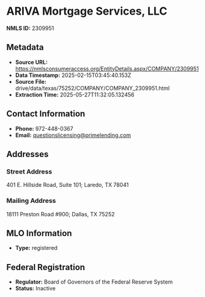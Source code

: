 # ARIVA Mortgage Services, LLC

**NMLS ID:** 2309951

## Metadata
- **Source URL:** https://nmlsconsumeraccess.org/EntityDetails.aspx/COMPANY/2309951
- **Data Timestamp:** 2025-02-15T03:45:40.153Z
- **Source File:** drive/data/texas/75252/COMPANY/COMPANY_2309951.html
- **Extraction Time:** 2025-05-27T11:32:05.132456

## Contact Information
- **Phone:** 972-448-0367
- **Email:** questionslicensing@primelending.com

## Addresses
### Street Address
401 E. Hillside Road, Suite 101; Laredo, TX 78041

### Mailing Address
18111 Preston Road #900; Dallas, TX 75252

## MLO Information
- **Type:** registered

## Federal Registration
- **Regulator:** Board of Governors of the Federal Reserve System
- **Status:** Inactive
